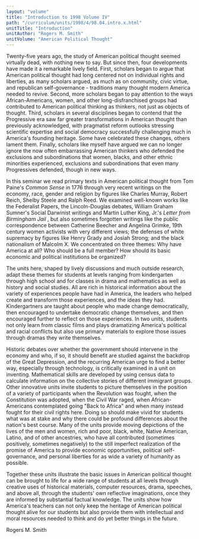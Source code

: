 ```yaml
---
layout: "volume"
title: "Introduction to 1998 Volume IV"
path: "/curriculum/units/1998/4/98.04.intro.x.html"
unitTitle: "Introduction"
unitAuthor: "Rogers M. Smith"
unitVolume: "American Political Thought"
---
```

<body>
<p>
Twenty-five years ago, the study of American political thought seemed virtually dead, with nothing new to say.   But since then, four developments have made it a remarkable lively field.  First, scholars began to argue that American political thought had long centered not on individual rights and liberties, as many scholars argued, as much as on community, civic virtue, and republican self-governance - traditions many thought modern America needed to revive.  Second, more scholars began to pay attention to the ways African-Americans, women, and other long-disfranchised groups had contributed to American political thinking as thinkers, not just as objects of thought.  Third, scholars in several disciplines began to contend that the Progressive era saw far greater transformations in American thought than previously acknowledged, with pragmatist reform outlooks stressing scientific expertise and social democracy successfully challenging much in America's founding heritage.  Some have celebrated these changes, others lament them.  Finally, scholars like myself have argued we can no longer ignore the now often embarrassing American thinkers who defended the exclusions and subordinations that women, blacks, and other ethnic minorities experienced, exclusions and subordinations that even many Progressives defended, though in new ways.
</p>
<p>
In this seminar we read primary texts in American political thought from Tom Paine's
<i>
Common Sense
</i>
in 1776 through very recent writings on the economy, race, gender and religion by figures like Charles Murray, Robert Reich, Shelby Steele and Ralph Reed.  We examined well-known works like the Federalist Papers, the Lincoln-Douglas debates, William Graham Sumner's Social Darwinist writings and Martin Luther King, Jr.'s
<i>
Letter from Birmingham Jail
</i>
, but also sometimes forgotten writings like the public correspondence between Catherine Beecher and Angelina Grimke, 19th century women activists with very different views; the defenses of white supremacy by figures like Henry Grady and Josiah Strong; and the black nationalism of Malcolm X.  We concentrated on three themes: Why have America at all?  Who should be a full member?  How should its basic economic and political institutions be organized?
</p>
<p>
The units here, shaped by lively discussions and much outside research, adapt these themes for students at levels ranging from kindergarten through high school and for classes in drama and mathematics as well as history and social studies.  All are rich in historical information about the variety of experiences people have had in America, the leaders who helped create and transform those experiences, and the ideas they had.  Kindergartners are taught about people who made change democratically, then encouraged to undertake democratic change themselves, and then encouraged further to reflect on those experiences.  In two units, students not only learn from classic films and plays dramatizing America's political and racial conflicts but also use primary materials to explore those issues through dramas they write themselves.
</p>
<p>
Historic debates over whether the government should intervene in the economy and who, if so, it should benefit are studied against the backdrop of the Great Depression, and the recurring American urge to find a better way, especially through technology, is critically examined in a unit on inventing.  Mathematical skills are developed by using census data to calculate information on the collective stories of different immigrant groups.  Other innovative units invite students to picture themselves in the position of a variety of participants when the Revolution was fought, when the Constitution was adopted, when the Civil War raged, when African-Americans contemplated going "Back to Africa" and when many instead fought for their civil rights here.  Doing so should make vivid for students what was at stake and why there could be profound differences about the nation's best course.  Many of the units provide moving depictions of the lives of the men and women, rich and poor, black, white, Native American, Latino, and of other ancestries, who have all contributed (sometimes positively, sometimes negatively) to the still imperfect realization of the promise of America to provide economic opportunities, political self-governance, and personal liberties for as wide a variety of humanity as possible.
</p>
<p>
Together these units illustrate the basic issues in American political thought can be brought to life for a wide range of students at all levels through creative uses of historical materials, computer resources, drama, speeches, and above all, through the students' own reflective imaginations, once they are informed by substantial factual knowledge.  The units show how America's teachers can not only keep the heritage of American political thought alive for our students but also provide them with intellectual and moral resources needed to think and do yet better things in the future.
</p>
<p>
Rogers M. Smith
</p>
</body>